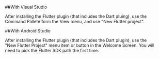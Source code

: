 ##With Visual Studio

After installing the Flutter plugin (that includes the Dart pluing), use the Command Pallete form the View menu, and use "New Flutter project".

##With Android Studio

After installing the Flutter plugin (that includes the Dart plugin), use the "New Flutter Project" menu item or button in the Welcome Screen. You will need to pick the Flutter SDK path the first time.


